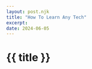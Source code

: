 ```yaml
---
layout: post.njk
title: "How To Learn Any Tech"
excerpt: 
date: 2024-06-05
---
```

# {{ title }}